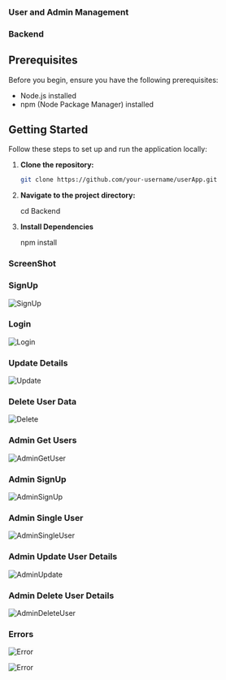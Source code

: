 ### User and Admin Management

### Backend

## Prerequisites

Before you begin, ensure you have the following prerequisites:

- Node.js installed 
- npm (Node Package Manager) installed

## Getting Started

Follow these steps to set up and run the application locally:

1. **Clone the repository:**

   ```bash
   git clone https://github.com/your-username/userApp.git

2. **Navigate to the project directory:** 
   
   cd Backend

3. **Install Dependencies**

   npm install


### ScreenShot 

### SignUp

![SignUp](Screenshot/signup.png)

### Login

![Login](Screenshot/login.png)

### Update Details

![Update](Screenshot/update.png)

### Delete User Data

![Delete](Screenshot/delete.png)

### Admin Get Users

![AdminGetUser](Screenshot/admingetUser.png)

### Admin SignUp

![AdminSignUp](Screenshot/adminsignup.png)

### Admin Single User

![AdminSingleUser](Screenshot/singleUser.png)

### Admin Update User Details

![AdminUpdate](Screenshot/UpdateUserAdmin.png)

### Admin Delete User Details

![AdminDeleteUser](Screenshot/deleteUserAdmin.png)

### Errors

![Error](Screenshot/loginerror.png)

![Error](Screenshot/updateerror.png)